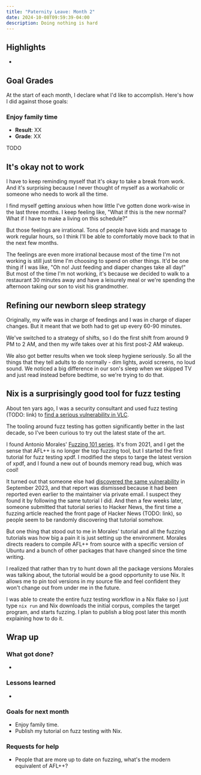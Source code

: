 ```yaml
---
title: "Paternity Leave: Month 2"
date: 2024-10-08T09:59:39-04:00
description: Doing nothing is hard
---
```


## Highlights

-

## Goal Grades

At the start of each month, I declare what I'd like to accomplish. Here's how I did against those goals:

### Enjoy family time

- **Result**: XX
- **Grade**: XX

TODO

## It's okay not to work

I have to keep reminding myself that it's okay to take a break from work. And it's surprising because I never thought of myself as a workaholic or someone who needs to work all the time.

I find myself getting anxious when how little I've gotten done work-wise in the last three months. I keep feeling like, "What if this is the new normal? What if I have to make a living on this schedule?"

But those feelings are irrational. Tons of people have kids and manage to work regular hours, so I think I'll be able to comfortably move back to that in the next few months.

The feelings are even more irrational because most of the time I'm not working is still just time I'm choosing to spend on other things. It'd be one thing if I was like, "Oh no! Just feeding and diaper changes take all day!" But most of the time I'm not working, it's because we decided to walk to a restaurant 30 minutes away and have a leisurely meal or we're spending the afternoon taking our son to visit his grandmother.

## Refining our newborn sleep strategy

Originally, my wife was in charge of feedings and I was in charge of diaper changes. But it meant that we both had to get up every 60-90 minutes.

We've switched to a strategy of shifts, so I do the first shift from around 9 PM to 2 AM, and then my wife takes over at his first post-2 AM wakeup.

We also got better results when we took sleep hygiene seriously. So all the things that they tell adults to do normally - dim lights, avoid screens, no loud sound. We noticed a big difference in our son's sleep when we skipped TV and just read instead before bedtime, so we're trying to do that.

## Nix is a surprisingly good tool for fuzz testing

About ten yars ago, I was a security consultant and used fuzz testing (TODO: link) to [find a serious vulnerability in VLC](https://www.nccgroup.com/us/research-blog/fuzzing-rtsp-to-discover-an-exploitable-vulnerability-in-vlc/).

The tooling around fuzz testing has gotten significantly better in the last decade, so I've been curious to try out the latest state of the art.

I found Antonio Morales' [Fuzzing 101 series](https://github.com/antonio-morales/Fuzzing101). It's from 2021, and I get the sense that AFL++ is no longer the top fuzzing tool, but I started the first tutorial for fuzz testing xpdf. I modified the steps to targe the latest version of xpdf, and I found a new out of bounds memory read bug, which was cool!

It turned out that someone else had [discovered the same vulnerability](https://forum.xpdfreader.com/viewtopic.php?t=44009) in September 2023, and that report was dismissed because it had been reported even earlier to the maintainer via private email. I suspect they found it by following the same tutorial I did. And then a few weeks later, someone submitted that tutorial series to Hacker News, the first time a fuzzing article reached the front page of Hacker News (TODO: link), so people seem to be randomly discovering that tutorial somehow.

But one thing that stood out to me in Morales' tutorial and all the fuzzing tutorials was how big a pain it is just setting up the environment. Morales directs readers to compile AFL++ from source with a specific version of Ubuntu and a bunch of other packages that have changed since the time writing.

I realized that rather than try to hunt down all the package versions Morales was talking about, the tutorial would be a good opportunity to use Nix. It allows me to pin tool versions in my source file and feel confident they won't change out from under me in the future.

I was able to create the entire fuzz testing workflow in a Nix flake so I just type `nix run` and Nix downloads the initial corpus, compiles the target program, and starts fuzzing. I plan to publish a blog post later this month explaining how to do it.

## Wrap up

### What got done?

-

### Lessons learned

-

### Goals for next month

- Enjoy family time.
- Publish my tutorial on fuzz testing with Nix.

### Requests for help

- People that are more up to date on fuzzing, what's the modern equivalent of AFL++?
